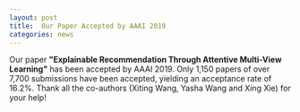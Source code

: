 ```yaml
---
layout: post
title:  Our Paper Accepted by AAAI 2019
categories: news
---
```


Our paper **"Explainable Recommendation Through Attentive Multi-View Learning"** has been accepted by AAAI 2019. Only 1,150 papers of over 7,700 submissions have been accepted, yielding an acceptance rate of 16.2%. Thank all the co-authors (Xiting Wang, Yasha Wang and Xing Xie) for your help! 
